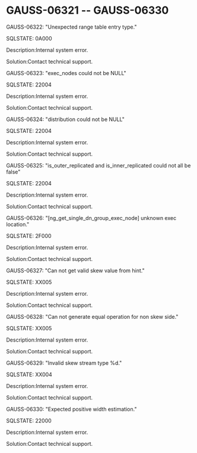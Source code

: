 # GAUSS-06321 -- GAUSS-06330<a name="EN-US_TOPIC_0302072997"></a>

GAUSS-06322: "Unexpected range table entry type."

SQLSTATE: 0A000

Description:Internal system error.

Solution:Contact technical support.

GAUSS-06323: "exec\_nodes could not be NULL"

SQLSTATE: 22004

Description:Internal system error.

Solution:Contact technical support.

GAUSS-06324: "distribution could not be NULL"

SQLSTATE: 22004

Description:Internal system error.

Solution:Contact technical support.

GAUSS-06325: "is\_outer\_replicated and is\_inner\_replicated could not all be false"

SQLSTATE: 22004

Description:Internal system error.

Solution:Contact technical support.

GAUSS-06326: "\[ng\_get\_single\_dn\_group\_exec\_node\] unknown exec location."

SQLSTATE: 2F000

Description:Internal system error.

Solution:Contact technical support.

GAUSS-06327: "Can not get valid skew value from hint."

SQLSTATE: XX005

Description:Internal system error.

Solution:Contact technical support.

GAUSS-06328: "Can not generate equal operation for non skew side."

SQLSTATE: XX005

Description:Internal system error.

Solution:Contact technical support.

GAUSS-06329: "Invalid skew stream type %d."

SQLSTATE: XX004

Description:Internal system error.

Solution:Contact technical support.

GAUSS-06330: "Expected positive width estimation."

SQLSTATE: 22000

Description:Internal system error.

Solution:Contact technical support.

